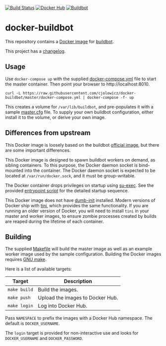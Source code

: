 [![Build Status](https://travis-ci.com/cjolowicz/docker-buildbot.svg?branch=master)](https://travis-ci.com/cjolowicz/docker-buildbot)
[![Docker Hub](https://img.shields.io/docker/cloud/build/cjolowicz/buildbot.svg)](https://hub.docker.com/r/cjolowicz/buildbot)
[![Buildbot](https://img.shields.io/badge/buildbot-1.8.0-brightgreen.svg)](https://buildbot.net/)

# docker-buildbot

This repository contains a [Docker image](buildbot/Dockerfile)
for [buildbot](https://buildbot.net/).

This project has a [changelog](CHANGELOG.md).

## Usage

Use `docker-compose up` with the supplied
[docker-compose.yml](docker-compose.yml) file to start the master
container. Then point your browser to http://localhost:8010.

```shell
curl -L https://raw.githubusercontent.com/cjolowicz/docker-buildbot/master/docker-compose.yml | docker-compose -f- up
```

This creates a volume for `/var/lib/buildbot`, and pre-populates it
with a sample [master.cfg](buildbot/master.cfg) file. To supply
your own buildbot configuration, either install it to the volume, or
derive your own image.

## Differences from upstream

This Docker image is loosely based on the buildbot
[official image](https://github.com/buildbot/buildbot/tree/master/master/Dockerfile),
but there are some important differences.

This Docker image is designed to spawn buildbot workers on demand, as
sibling containers. To this purpose, the Docker daemon socket is
bind-mounted into the container. The Docker daemon socket is expected
to be located at `/var/run/docker.sock`, and it must be group-writable.

The Docker container drops privileges on startup using
[su-exec](https://github.com/ncopa/su-exec). See the provided
[entrypoint script](buildbot/docker-entrypoint.sh) for the
detailed startup sequence.

This Docker image does not have
[dumb-init](https://github.com/Yelp/dumb-init) installed. Modern
versions of Docker ship with [tini](https://github.com/krallin/tini),
which provides the same functionality. If you are running an older
version of Docker, you will need to install `tini` in your master and
worker images, to ensure zombie processes created by builds are reaped
during the lifetime of each container.

## Building

The supplied [Makefile](Makefile) will build the master image as well
as an example worker image used by the sample configuration. Building
the Docker images requires
[GNU make](https://www.gnu.org/software/make/).

Here is a list of available targets:

| Target | Description |
| --- | --- |
| `make build` | Build the images. |
| `make push` | Upload the images to Docker Hub. |
| `make login` | Log into Docker Hub. |

Pass `NAMESPACE` to prefix the images with a Docker Hub namespace. The
default is `DOCKER_USERNAME`.

The `login` target is provided for non-interactive use and looks
for `DOCKER_USERNAME` and `DOCKER_PASSWORD`.
